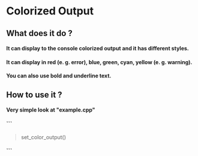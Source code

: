 # Colorized Output
## What does it do ?
#### It can display to the console colorized output and it has different styles.
#### It can display in red (e. g. error), blue, green, cyan, yellow (e. g. warning).
#### You can also use **bold** and underline text.

## How to use it ?
#### Very simple look at "example.cpp"
#### ``` 
> set_color_output()
#### ``` 


